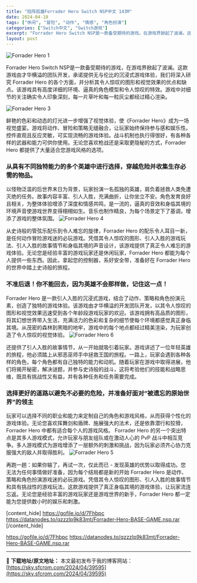 ```yaml
---
title: "陷阵孤雄Forrader Hero Switch NSP中文 143M"
date: 2024-04-10
tags: ["休闲", "冒险", "动作", "情感", "角色扮演"]
categories: ["Switch中文", "Switch游戏"]
excerpt: "Forrader Hero Switch NSP是一款备受期待的游戏，在游戏界掀起了波澜。这款游戏由才华横溢的团队开发，承诺提供无与伦比的沉浸式游戏体验，我们将深入研究 Forrader Hero 的各个方面，并分析其令人惊叹的图形和视觉效果的优点和缺点。该游戏具有高度详细的环境、逼真的角色模型和令&hellip;"
layout: post
---
```


<img class="aligncenter" src="https://sky.sfcrom.com/wp-content/uploads/2024/04/20240410080707-f01fc.jpeg" alt="Forrader Hero 1" />

Forrader Hero Switch NSP是一款备受期待的游戏，在游戏界掀起了波澜。这款游戏由才华横溢的团队开发，承诺提供无与伦比的沉浸式游戏体验，我们将深入研究 Forrader Hero 的各个方面，并分析其令人惊叹的图形和视觉效果的优点和缺点。该游戏具有高度详细的环境、逼真的角色模型和令人惊叹的特效。游戏中对细节的关注确实令人印象深刻，每一片草叶和每一粒灰尘都经过精心渲染。

<img src="https://sky.sfcrom.com/wp-content/uploads/2024/04/20240410080708-68fba.jpeg" alt="Forrader Hero 3" />

鲜艳的色彩和动态的灯光进一步增强了视觉体验，使《Forrader Hero》成为一场视觉盛宴。游戏将动作、冒险和策略无缝融合，让玩家始终保持参与感和娱乐性。控件直观且反应灵敏，可实现流畅的游戏体验。战斗机制也执行得很好，有各种各样的武器和能力可供你使用。无论您喜欢枪战还是采取更隐秘的方式，Forrader Hero 都提供了大量适合您游戏风格的选项。
<h3>从具有不同独特能力的多个英雄中进行选择，穿越危险并收集生存必需的物品。</h3>
以怪物泛滥的后世界末日为背景，玩家扮演一名孤独的英雄，肩负着拯救人类免遭灭绝的任务。故事内容丰富、引人入胜，充满曲折，让你坐立不安。角色发育良好且相关，为整体体验增添了深度和情感共鸣，是一流的，逼真的音效和身临其境的环境声音使游戏世界变得栩栩如生。音乐也制作精良，为每个场景定下了基调，增添了游戏的整体氛围。

<img src="https://sky.sfcrom.com/wp-content/uploads/2024/04/20240410080708-1f01e.jpeg" alt="Forrader Hero 4" />

从史诗般的管弦乐配乐到令人难忘的旋律，Forrader Hero 的配乐令人耳目一新，是任何动作冒险游戏迷的必玩游戏。凭借其令人惊叹的图形、引人入胜的游戏玩法、引人入胜的故事情节和身临其境的声音设计，该游戏提供了真正令人难忘的游戏体验。无论您是经验丰富的游戏玩家还是休闲玩家，Forrader Hero 都能为每个人提供一些东西。因此，拿起您的控制器，系好安全带，准备好在 Forrader Hero 的世界中踏上史诗般的旅程。
<h3>不准后退！你不能回去，因为英雄不会那样做，记住这一点！</h3>
Forrader Hero 是一款引人入胜的沉浸式游戏，结合了动作、策略和角色扮演元素，创造了独特的游戏体验。该游戏由才华横溢的开发团队开发，以其令人惊叹的图形和视觉效果迅速受到各个年龄段游戏玩家的欢迎。该游戏拥有高品质的图形，将其幻想世界带入生活，充满活力的色彩和复杂的细节使每个环境都感觉真正身临其境。从茂密的森林到黑暗的地牢，游戏中的每个地点都经过精美渲染，为玩家创造了令人惊叹的视觉体验。

<img src="https://sky.sfcrom.com/wp-content/uploads/2024/04/20240410080709-4a3e7.jpeg" alt="Forrader Hero 6" />

还提供了引人入胜的故事情节，从一开始就吸引着玩家。游戏讲述了一位年轻英雄的旅程，他必须踏上从邪恶巫师手中拯救王国的旅程。一路上，玩家会遇到各种各样的角色，每个角色都有自己独特的能力和动机。随着玩家在游戏中取得进展，他们将揭开秘密，解决谜题，并参与史诗般的战斗，这将考验他们的技能和战略思维，既具有挑战性又有益，并有各种任务和任务需要完成。
<h3>选择更好的道路以避免不必要的危险，并准备好面对“被遗忘的原始世界”的领主</h3>
玩家可以选择不同的职业和能力来定制自己的角色和游戏风格，从而获得个性化的游戏体验。无论您喜欢挥舞剑和盾牌、施展强大的法术，还是依靠潜行和狡猾，Forrader Hero 中都有适合每个人的游戏风格。 Forrader Hero 的另一个突出特点是其多人游戏模式，允许玩家与朋友组队或在激动人心的 PvP 战斗中相互竞争。多人游戏模式为游戏增添了一层额外的刺激和挑战，因为玩家必须齐心协力克服强大的敌人并取得胜利。

<img src="https://sky.sfcrom.com/wp-content/uploads/2024/04/20240410080711-90eec.jpeg" alt="Forrader Hero 5" />

再跑一趟：如果你输了，再试一次，仅此而已 - 发现英雄的优势以取得成功。您无法为任何事情做好准备，因为每个结局都是新的开始 Forrader Hero 是动作、策略和角色扮演游戏迷的必玩游戏。凭借其令人惊叹的图形、引人入胜的故事情节和具有挑战性的游戏玩法，这款游戏提供了真正身临其境的游戏体验，让玩家流连忘返。无论您是经验丰富的游戏玩家还是游戏世界的新手，Forrader Hero 都一定能为您提供数小时的娱乐和刺激。

[content_hide]
https://gofile.io/d/7Fhbpc
https://datanodes.to/qzzzlp9k83mt/Forrader-Hero-BASE-GAME.nsp.rar
[/content_hide]

<!--wechatfans start-->
https://gofile.io/d/7Fhbpc
https://datanodes.to/qzzzlp9k83mt/Forrader-Hero-BASE-GAME.nsp.rar
<!--wechatfans end-->

---
📖 **下载地址/原文地址：** 本文最初发布于我的博客网站：[https://sky.sfcrom.com/2024/04/39595](https://sky.sfcrom.com/2024/04/39595)
